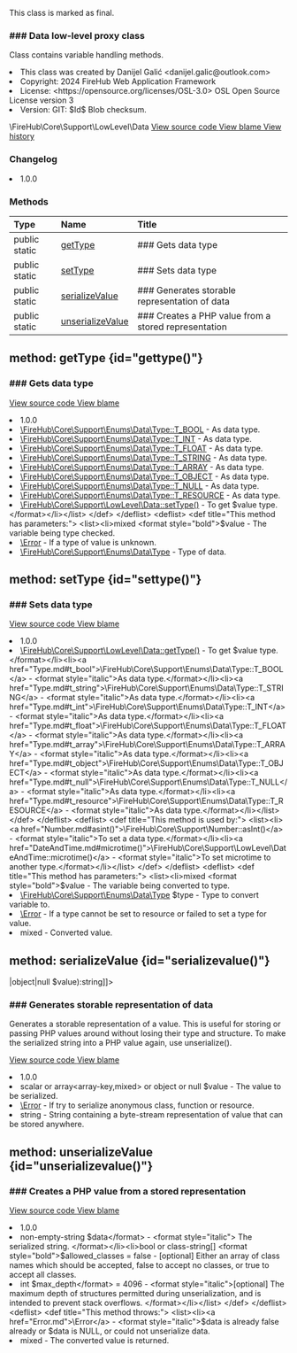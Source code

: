 <title># Data</title>

<code-block lang="php">
<![CDATA[final class \FireHub\Core\Support\LowLevel\Data()]]>
</code-block>





<tip>
    <p>
        This class is marked as <format style="bold">final</format>.
    </p>
</tip>







### ### Data low-level proxy class

<p><format style="italic">Class contains variable handling methods.</format></p>

<deflist>
    <def title="Class basic info:">
        <list><li>This class was created by Danijel Galić &lt;danijel.galic@outlook.com&gt;</li><li>Copyright: 2024 FireHub Web Application Framework</li><li>License: &lt;https://opensource.org/licenses/OSL-3.0&gt; OSL Open Source License version 3</li><li>Version: GIT: $Id$ Blob checksum.</li></list>
    </def>
</deflist>

<deflist><def title="Fully Qualified Class Name:">
        \FireHub\Core\Support\LowLevel\Data
    </def><def title="Source code:">
        <a href="https://github.com/The-FireHub-Project/Core/blob/develop-pre-alpha-m1/src/support/lowlevel/firehub.Data.php#L33">
            View source code
        </a>
    </def>
    <def title="Blame:">
        <a href="https://github.com/The-FireHub-Project/Core/blame/develop-pre-alpha-m1/src/support/lowlevel/firehub.Data.php">
            View blame
        </a>
    </def>
    <def title="History:">
        <a href="https://github.com/The-FireHub-Project/Core/commits/develop-pre-alpha-m1/src/support/lowlevel/firehub.Data.php">
            View history
        </a>
    </def></deflist>
### Changelog
<deflist>
    <def title="Version history:">
        <list><li>1.0.0</li></list>
    </def>
</deflist>


### Methods
| Type | Name | Title |
|:-----|:-----|:------|
|public static |<a href="#gettype()">getType</a>|### Gets data type|
|public static |<a href="#settype()">setType</a>|### Sets data type|
|public static |<a href="#serializevalue()">serializeValue</a>|### Generates storable representation of data|
|public static |<a href="#unserializevalue()">unserializeValue</a>|### Creates a PHP value from a stored representation|

## method: getType {id="gettype()"}

<code-block lang="php">
    <![CDATA[public static Data::getType(mixed $value):\FireHub\Core\Support\Enums\Data\Type]]>
</code-block>













### ### Gets data type



<deflist><def title="Source code:">
                <a href="https://github.com/The-FireHub-Project/Core/blob/develop-pre-alpha-m1/src/support/lowlevel/firehub.Data.php#L56">
                    View source code
                </a>
            </def>
            <def title="Blame:">
                <a href="https://github.com/The-FireHub-Project/Core/blame/develop-pre-alpha-m1/src/support/lowlevel/firehub.Data.php#L56">
                    View blame
                </a>
            </def></deflist>
<deflist>
    <def title="Version history:">
        <list><li>1.0.0</li></list>
    </def>
</deflist>
<deflist>
    <def title="This method uses:">
        <list><li><a href="Type.md#t_bool">\FireHub\Core\Support\Enums\Data\Type::T_BOOL</a>  - <format style="italic">As data type.</format></li><li><a href="Type.md#t_int">\FireHub\Core\Support\Enums\Data\Type::T_INT</a>  - <format style="italic">As data type.</format></li><li><a href="Type.md#t_float">\FireHub\Core\Support\Enums\Data\Type::T_FLOAT</a>  - <format style="italic">As data type.</format></li><li><a href="Type.md#t_string">\FireHub\Core\Support\Enums\Data\Type::T_STRING</a>  - <format style="italic">As data type.</format></li><li><a href="Type.md#t_array">\FireHub\Core\Support\Enums\Data\Type::T_ARRAY</a>  - <format style="italic">As data type.</format></li><li><a href="Type.md#t_object">\FireHub\Core\Support\Enums\Data\Type::T_OBJECT</a>  - <format style="italic">As data type.</format></li><li><a href="Type.md#t_null">\FireHub\Core\Support\Enums\Data\Type::T_NULL</a>  - <format style="italic">As data type.</format></li><li><a href="Type.md#t_resource">\FireHub\Core\Support\Enums\Data\Type::T_RESOURCE</a>  - <format style="italic">As data type.</format></li></list>
    </def>
</deflist>
<deflist>
    <def title="This method is used by:">
        <list><li><a href="Data.md#settype()">\FireHub\Core\Support\LowLevel\Data::setType()</a>  - <format style="italic">To get $value type.</format></li></list>
    </def>
</deflist>
<deflist>
    <def title="This method has parameters:">
        <list><li>mixed <format style="bold">$value</format> - <format style="italic">
The variable being type checked.
</format></li></list>
    </def>
</deflist>
<deflist>
    <def title="This method throws:">
        <list><li><a href="Error.md">\Error</a> - <format style="italic">If a type of value is unknown.</format></li></list>
    </def>
</deflist>
<deflist>
    <def title="This method returns:">
        <list><li><a href="Type.md">\FireHub\Core\Support\Enums\Data\Type</a> - <format style="italic">Type of data.</format></li></list>
    </def>
</deflist>
## method: setType {id="settype()"}

<code-block lang="php">
    <![CDATA[public static Data::setType(mixed $value, \FireHub\Core\Support\Enums\Data\Type $type):mixed]]>
</code-block>













### ### Sets data type



<deflist><def title="Source code:">
                <a href="https://github.com/The-FireHub-Project/Core/blob/develop-pre-alpha-m1/src/support/lowlevel/firehub.Data.php#L116">
                    View source code
                </a>
            </def>
            <def title="Blame:">
                <a href="https://github.com/The-FireHub-Project/Core/blame/develop-pre-alpha-m1/src/support/lowlevel/firehub.Data.php#L116">
                    View blame
                </a>
            </def></deflist>
<deflist>
    <def title="Version history:">
        <list><li>1.0.0</li></list>
    </def>
</deflist>
<deflist>
    <def title="This method uses:">
        <list><li><a href="Data.md#gettype()">\FireHub\Core\Support\LowLevel\Data::getType()</a>  - <format style="italic">To get $value type.</format></li><li><a href="Type.md#t_bool">\FireHub\Core\Support\Enums\Data\Type::T_BOOL</a>  - <format style="italic">As data type.</format></li><li><a href="Type.md#t_string">\FireHub\Core\Support\Enums\Data\Type::T_STRING</a>  - <format style="italic">As data type.</format></li><li><a href="Type.md#t_int">\FireHub\Core\Support\Enums\Data\Type::T_INT</a>  - <format style="italic">As data type.</format></li><li><a href="Type.md#t_float">\FireHub\Core\Support\Enums\Data\Type::T_FLOAT</a>  - <format style="italic">As data type.</format></li><li><a href="Type.md#t_array">\FireHub\Core\Support\Enums\Data\Type::T_ARRAY</a>  - <format style="italic">As data type.</format></li><li><a href="Type.md#t_object">\FireHub\Core\Support\Enums\Data\Type::T_OBJECT</a>  - <format style="italic">As data type.</format></li><li><a href="Type.md#t_null">\FireHub\Core\Support\Enums\Data\Type::T_NULL</a>  - <format style="italic">As data type.</format></li><li><a href="Type.md#t_resource">\FireHub\Core\Support\Enums\Data\Type::T_RESOURCE</a>  - <format style="italic">As data type.</format></li></list>
    </def>
</deflist>
<deflist>
    <def title="This method is used by:">
        <list><li><a href="Number.md#asint()">\FireHub\Core\Support\Number::asInt()</a>  - <format style="italic">To set a data type.</format></li><li><a href="DateAndTime.md#microtime()">\FireHub\Core\Support\LowLevel\DateAndTime::microtime()</a>  - <format style="italic">To set microtime to another type.</format></li></list>
    </def>
</deflist>
<deflist>
    <def title="This method has parameters:">
        <list><li>mixed <format style="bold">$value</format> - <format style="italic">
The variable being converted to type.
</format></li><li><a href="Type.md">\FireHub\Core\Support\Enums\Data\Type</a> <format style="bold">$type</format> - <format style="italic">
Type to convert variable to.
</format></li></list>
    </def>
</deflist>
<deflist>
    <def title="This method throws:">
        <list><li><a href="Error.md">\Error</a> - <format style="italic">If a type cannot be set to resource or failed to set a type for value.</format></li></list>
    </def>
</deflist>
<deflist>
    <def title="This method returns:">
        <list><li>mixed - <format style="italic">Converted value.</format></li></list>
    </def>
</deflist>
## method: serializeValue {id="serializevalue()"}

<code-block lang="php">
    <![CDATA[public static Data::serializeValue(scalar|array<array-key,mixed>|object|null $value):string]]>
</code-block>













### ### Generates storable representation of data

<p><format style="italic">Generates a storable representation of a value.
This is useful for storing or passing PHP values around without losing their type and structure.
To make the serialized string into a PHP value again, use unserialize().</format></p>

<deflist><def title="Source code:">
                <a href="https://github.com/The-FireHub-Project/Core/blob/develop-pre-alpha-m1/src/support/lowlevel/firehub.Data.php#L173">
                    View source code
                </a>
            </def>
            <def title="Blame:">
                <a href="https://github.com/The-FireHub-Project/Core/blame/develop-pre-alpha-m1/src/support/lowlevel/firehub.Data.php#L173">
                    View blame
                </a>
            </def></deflist>
<deflist>
    <def title="Version history:">
        <list><li>1.0.0</li></list>
    </def>
</deflist>
<deflist>
    <def title="This method has parameters:">
        <list><li>scalar or array&lt;array-key,mixed&gt; or object or null <format style="bold">$value</format> - <format style="italic">
The value to be serialized.
</format></li></list>
    </def>
</deflist>
<deflist>
    <def title="This method throws:">
        <list><li><a href="Error.md">\Error</a> - <format style="italic">If try to serialize anonymous class, function or resource.</format></li></list>
    </def>
</deflist>
<deflist>
    <def title="This method returns:">
        <list><li>string - <format style="italic">String containing a byte-stream representation of value that can be stored anywhere.</format></li></list>
    </def>
</deflist>
## method: unserializeValue {id="unserializevalue()"}

<code-block lang="php">
    <![CDATA[public static Data::unserializeValue(non-empty-string $data, bool|class-string[] $allowed_classes = false, int $max_depth = 4096):mixed]]>
</code-block>













### ### Creates a PHP value from a stored representation



<deflist><def title="Source code:">
                <a href="https://github.com/The-FireHub-Project/Core/blob/develop-pre-alpha-m1/src/support/lowlevel/firehub.Data.php#L207">
                    View source code
                </a>
            </def>
            <def title="Blame:">
                <a href="https://github.com/The-FireHub-Project/Core/blame/develop-pre-alpha-m1/src/support/lowlevel/firehub.Data.php#L207">
                    View blame
                </a>
            </def></deflist>
<deflist>
    <def title="Version history:">
        <list><li>1.0.0</li></list>
    </def>
</deflist>
<deflist>
    <def title="This method has parameters:">
        <list><li>non-empty-string <format style="bold">$data</format> - <format style="italic">
The serialized string.
</format></li><li>bool or class-string[] <format style="bold">$allowed_classes</format> = false - <format style="italic">[optional] 
Either an array of class names which should be accepted, false to accept no classes,
or true to accept all classes.
</format></li><li>int <format style="bold">$max_depth</format> = 4096 - <format style="italic">[optional] 
The maximum depth of structures permitted during unserialization, and is intended to prevent stack overflows.
</format></li></list>
    </def>
</deflist>
<deflist>
    <def title="This method throws:">
        <list><li><a href="Error.md">\Error</a> - <format style="italic">$data is already false already or $data is NULL, or could not unserialize data.</format></li></list>
    </def>
</deflist>
<deflist>
    <def title="This method returns:">
        <list><li>mixed - <format style="italic">The converted value is returned.</format></li></list>
    </def>
</deflist>